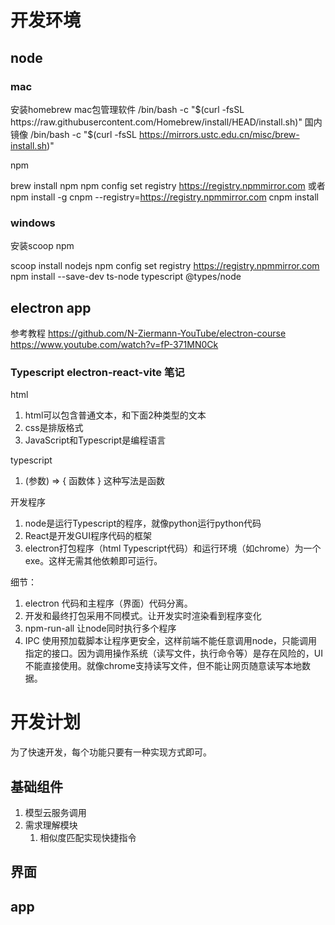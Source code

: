 # 开发环境
## node
### mac
安装homebrew mac包管理软件
/bin/bash -c "$(curl -fsSL https://raw.githubusercontent.com/Homebrew/install/HEAD/install.sh)"
国内镜像
/bin/bash -c "$(curl -fsSL https://mirrors.ustc.edu.cn/misc/brew-install.sh)"

npm

brew install npm
npm config set registry https://registry.npmmirror.com
或者
npm install -g cnpm --registry=https://registry.npmmirror.com
cnpm install

### windows
安装scoop
npm

scoop install nodejs
npm config set registry https://registry.npmmirror.com
npm install --save-dev ts-node typescript @types/node

## electron app
参考教程
https://github.com/N-Ziermann-YouTube/electron-course
https://www.youtube.com/watch?v=fP-371MN0Ck

### Typescript electron-react-vite 笔记

html
1. html可以包含普通文本，和下面2种类型的文本
2. css是排版格式
3. JavaScript和Typescript是编程语言

typescript
1. (参数) => { 函数体 } 这种写法是函数

开发程序
1. node是运行Typescript的程序，就像python运行python代码
2. React是开发GUI程序代码的框架
3. electron打包程序（html Typescript代码）和运行环境（如chrome）为一个exe。这样无需其他依赖即可运行。

细节：
1. electron 代码和主程序（界面）代码分离。
2. 开发和最终打包采用不同模式。让开发实时渲染看到程序变化
3. npm-run-all 让node同时执行多个程序
4. IPC 使用预加载脚本让程序更安全，这样前端不能任意调用node，只能调用指定的接口。因为调用操作系统（读写文件，执行命令等）是存在风险的，UI不能直接使用。就像chrome支持读写文件，但不能让网页随意读写本地数据。


# 开发计划

为了快速开发，每个功能只要有一种实现方式即可。

## 基础组件

1. 模型云服务调用
2. 需求理解模块
   1. 相似度匹配实现快捷指令

## 界面


## app



